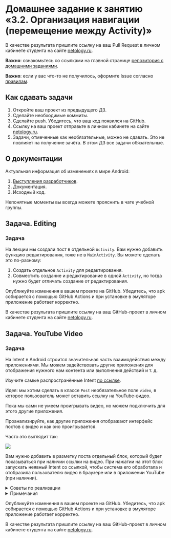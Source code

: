 # Домашнее задание к занятию «3.2. Организация навигации (перемещение между Activity)»

В качестве результата пришлите ссылку на ваш Pull Request в личном кабинете студента на сайте [netology.ru](https://netology.ru).

**Важно**: ознакомьтесь со ссылками на главной странице [репозитория с домашними заданиями](../README.md).

**Важно**: если у вас что-то не получилось, оформите Issue согласно [правилам](../report-requirements.md).

## Как сдавать задачи

1. Откройте ваш проект из предыдущего ДЗ.
1. Сделайте необходимые коммиты.
1. Сделайте push. Убедитесь, что ваш код появился на GitHub.
1. Ссылку на ваш проект отправьте в личном кабинете на сайте [netology.ru](https://netology.ru).
1. Задачи, отмеченные как необязательные, можно не сдавать. Это не повлияет на получение зачёта. В этом ДЗ все задачи обязательные.

## О документации

Актуальная информация об изменениях в мире Android:
1. [Выступления разработчиков](https://www.youtube.com/user/androiddevelopers).
1. Документация.
1. Исходный код.

Непонятные моменты вы всегда можете прояснить в чате учебной группы.

## Задача. Editing

### Задача

На лекции мы создали пост в отдельной `Activity`. Вам нужно добавить функцию редактирования, тоже не в `MainActivity`. Вы можете сделать это по-разному:
1. Создать отдельное `Activity` для редактирования.
1. Совместить создание и редактирование в одной `Activity`, но тогда нужно будет отличать создание от редактирования.

Опубликуйте изменения в вашем проекте на GitHub. Убедитесь, что apk собирается с помощью GitHub Actions и при установке в эмуляторе приложение работает корректно.

В качестве результата пришлите ссылку на ваш GitHub-проект в личном кабинете студента на сайте [netology.ru](https://netology.ru).

## Задача. YouTube Video

### Задача

На Intent в Android строится значительная часть взаимодействия между приложениями. Мы можем задействовать другие приложения для отображения нужного нам контента или выполнения действий и т. д.

Изучите самые распространённые Intent [по ссылке](https://developer.android.com/guide/components/intents-common).

Идея: мы хотим сделать в классе `Post` необязательное поле `video`, в которое пользователь может вставить ссылку на YouTube-видео.

Пока мы сами не умеем проигрывать видео, но можем подключить для этого другие приложения.

Проанализируйте, как другие приложения отображают интерфейс постов с видео и как оно проигрывается.

Часто это выглядит так:

![](pic/video.png)

Вам нужно добавить в разметку поста отдельный блок, который будет показываться при наличии ссылки на видео. При нажатии на этот блок запускать неявный Intent со ссылкой, чтобы система его обработала и отобразила пользователю видео в браузере или в приложении YouTube (при наличии).

<details>
<summary>Советы по реализации</summary>

1. Вместо обложки видео поставьте произвольную картинку-заглушку и кнопку Play.
1. Перехватывайте все клики на кнопке и на обложке: пользователь не обязательно должен попадать в саму кнопку.
1. Для открытия внешнего приложения достаточно:
    * URL вида: `"https://www.youtube.com/watch?v=WhWc3b3KhnY"` или сокращённой версии;
    * передать этот URL в `Uri.parse`: `Intent(Intent.ACTION_VIEW, Uri.parse('url'))`;
    * стартовать Activity с созданным Intent.
</details>

<details>
<summary>Примечания</summary>

Если вас заинтересовала работа с внешними Intent в Android, вам могут быть полезны методы [Intent.resolveActivity](https://developer.android.com/reference/android/content/Intent#resolveActivity(android.content.pm.PackageManager)) и [PackageManager.queryIntentActivities](https://developer.android.com/reference/android/content/pm/PackageManager#queryIntentActivities(android.content.Intent,%20int)).
Они позволяют получить данные о том, какая активити будет запущена после отправки неявного Intent в метод `startActivity`. Так можно получить список приложений, которые обрабатывают Intent, отправляемые из вашего приложения.
   
Для работы этих методов на Android 11 и выше необходимо в `AndroidManifest.xml` добавить параметр queries, чтобы указать системе, что вы будете делать подобные запросы, и перечислить их параметры.
Для просмотра "активитей", которые обрабатывают `Intent.ACTION_VIEW`, нужно прописать:

```
<manifest>
    <application>
    ...
    </application>

    <queries>
        <intent>
            <action android:name="android.intent.action.VIEW" />
            <data android:scheme="*" />
        </intent>
    </queries>
</manifest>
```
   
С помощью этих методов можно увидеть, какое приложение и какая активити в нём обработает ваш Intent. Для Intent-просмотра видео на эмуляторе получается такой результат:

```
   queryIntentActivities: [ResolveInfo{ebaf4b0 com.google.android.youtube/.UrlActivity o=1 m=0x508000}]
   resolveActivity: ComponentInfo{com.google.android.youtube/com.google.android.youtube.UrlActivity}
```
</details>

Опубликуйте изменения в вашем проекте на GitHub. Убедитесь, что apk собирается с помощью GitHub Actions и при установке в эмуляторе приложение работает корректно.

В качестве результата пришлите ссылку на ваш GitHub-проект в личном кабинете студента на сайте [netology.ru](https://netology.ru).
